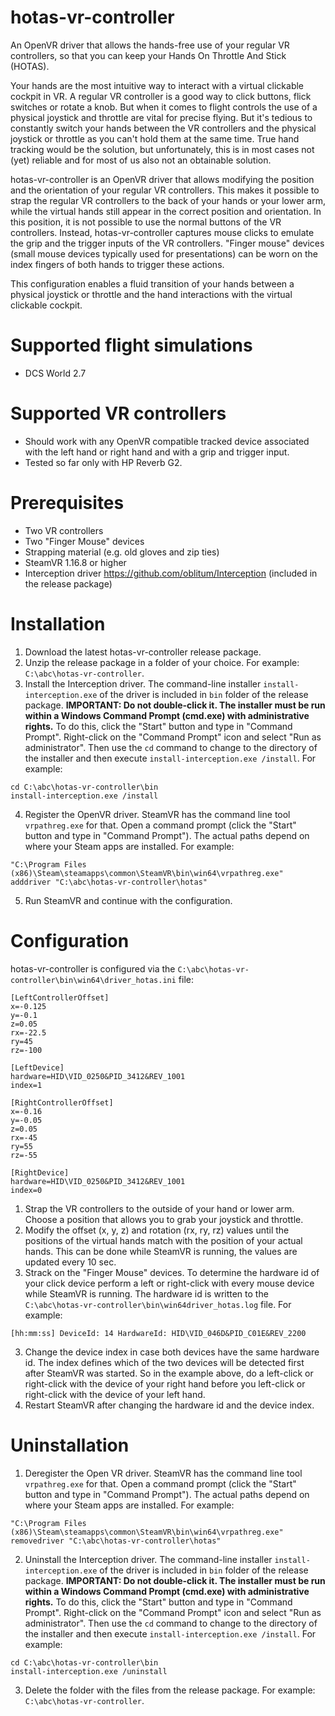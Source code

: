# hotas-vr-controller
An OpenVR driver that allows the hands-free use of your regular VR controllers, so that you can keep your Hands On Throttle And Stick (HOTAS). 

Your hands are the most intuitive way to interact with a virtual clickable cockpit in VR. A regular VR controller is a good way to click buttons, flick switches or rotate a knob. But when it comes to flight controls the use of a physical joystick and throttle are vital for precise flying. But it's tedious to constantly switch your hands between the VR controllers and the physical joystick or throttle as you can't hold them at the same time. True hand tracking would be the solution, but unfortunately, this is in most cases not (yet) reliable and for most of us also not an obtainable solution. 

hotas-vr-controller is an OpenVR driver that allows modifying the position and the orientation of your regular VR controllers. This makes it possible to strap the regular VR controllers to the back of your hands or your lower arm, while the virtual hands still appear in the correct position and orientation. In this position, it is not possible to use the normal buttons of the VR controllers. Instead, hotas-vr-controller captures mouse clicks to emulate the grip and the trigger inputs of the VR controllers. "Finger mouse" devices (small mouse devices typically used for presentations) can be worn on the index fingers of both hands to trigger these actions.

This configuration enables a fluid transition of your hands between a physical joystick or throttle and the hand interactions with the virtual clickable cockpit. 

# Supported flight simulations
* DCS World 2.7

# Supported VR controllers
* Should work with any OpenVR compatible tracked device associated with the left hand or right hand and with a grip and trigger input.
* Tested so far only with HP Reverb G2.

# Prerequisites
* Two VR controllers
* Two "Finger Mouse" devices
* Strapping material (e.g. old gloves and zip ties)
* SteamVR 1.16.8 or higher
* Interception driver https://github.com/oblitum/Interception (included in the release package)

# Installation
1. Download the latest hotas-vr-controller release package. 
2. Unzip the release package in a folder of your choice. For example: `C:\abc\hotas-vr-controller`.
3. Install the Interception driver. The command-line installer `install-interception.exe` of the driver is included in `bin` folder of the release package. **IMPORTANT: Do not double-click it. The installer must be run within a Windows Command Prompt (cmd.exe) with administrative rights.** To do this, click the "Start" button and type in "Command Prompt". Right-click on the "Command Prompt" icon and select "Run as administrator". Then use the `cd` command to change to the directory of the installer and then execute `install-interception.exe /install`. For example:
```
cd C:\abc\hotas-vr-controller\bin
install-interception.exe /install
```
4. Register the OpenVR driver. SteamVR has the command line tool `vrpathreg.exe` for that. Open a command prompt (click the "Start" button and type in "Command Prompt"). The actual paths depend on where your Steam apps are installed. For example:
```
"C:\Program Files (x86)\Steam\steamapps\common\SteamVR\bin\win64\vrpathreg.exe" adddriver "C:\abc\hotas-vr-controller\hotas"
```

5. Run SteamVR and continue with the configuration.

# Configuration
hotas-vr-controller is configured via the `C:\abc\hotas-vr-controller\bin\win64\driver_hotas.ini` file:

```
[LeftControllerOffset]
x=-0.125
y=-0.1
z=0.05
rx=-22.5
ry=45
rz=-100

[LeftDevice]
hardware=HID\VID_0250&PID_3412&REV_1001
index=1

[RightControllerOffset]
x=-0.16
y=-0.05
z=0.05
rx=-45
ry=55
rz=-55

[RightDevice]
hardware=HID\VID_0250&PID_3412&REV_1001
index=0
```

1. Strap the VR controllers to the outside of your hand or lower arm. Choose a position that allows you to grab your joystick and throttle.
2. Modify the offset (x, y, z) and rotation (rx, ry, rz) values until the positions of the virtual hands match with the position of your actual hands. This can be done while SteamVR is running, the values are updated every 10 sec.
3. Strack on the "Finger Mouse" devices. To determine the hardware id of your click device perform a left or right-click with every mouse device while SteamVR is running. The hardware id is written to the `C:\abc\hotas-vr-controller\bin\win64driver_hotas.log` file. For example:
```
[hh:mm:ss] DeviceId: 14 HardwareId: HID\VID_046D&PID_C01E&REV_2200
```
3. Change the device index in case both devices have the same hardware id. The index defines which of the two devices will be detected first after SteamVR was started. So in the example above, do a left-click or right-click with the device of your right hand before you left-click or right-click with the device of your left hand.
4. Restart SteamVR after changing the hardware id and the device index.

# Uninstallation
1. Deregister the Open VR driver. SteamVR has the command line tool `vrpathreg.exe` for that. Open a command prompt (click the "Start" button and type in "Command Prompt"). The actual paths depend on where your Steam apps are installed. For example:
```
"C:\Program Files (x86)\Steam\steamapps\common\SteamVR\bin\win64\vrpathreg.exe" removedriver "C:\abc\hotas-vr-controller\hotas"
```

2. Uninstall the Interception driver. The command-line installer `install-interception.exe` of the driver is included in `bin` folder of the release package. **IMPORTANT: Do not double-click it. The installer must be run within a Windows Command Prompt (cmd.exe) with administrative rights.** To do this, click the "Start" button and type in "Command Prompt". Right-click on the "Command Prompt" icon and select "Run as administrator". Then use the `cd` command to change to the directory of the installer and then execute `install-interception.exe /install`. For example:
```
cd C:\abc\hotas-vr-controller\bin
install-interception.exe /uninstall
```
3. Delete the folder with the files from the release package. For example: `C:\abc\hotas-vr-controller`.
